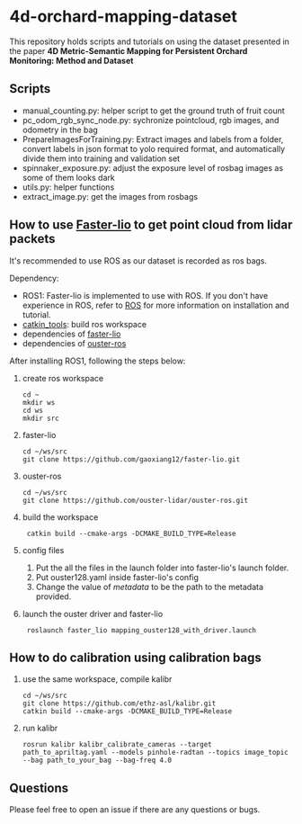 # 4d-orchard-mapping-dataset

This repository holds scripts and tutorials on using the dataset presented in the paper **4D Metric-Semantic Mapping for Persistent Orchard Monitoring: Method and Dataset**

## Scripts
* manual_counting.py: helper script to get the ground truth of fruit count
* pc_odom_rgb_sync_node.py: sychronize pointcloud, rgb images, and odometry in the bag
* PrepareImagesForTraining.py: Extract images and labels from a folder, convert labels in json format to yolo required format, and automatically divide them into training and validation set
* spinnaker_exposure.py: adjust the exposure level of rosbag images as some of them looks dark
* utils.py: helper functions
* extract_image.py: get the images from rosbags 

## How to use [Faster-lio](https://github.com/gaoxiang12/faster-lio) to get point cloud from lidar packets

It's recommended to use ROS as our dataset is recorded as ros bags.

Dependency: 
* ROS1: Faster-lio is implemented to use with ROS. If you don't have experience in ROS, refer to [ROS](https://wiki.ros.org/Installation) for more information on installation and tutorial. 
* [catkin_tools](https://catkin-tools.readthedocs.io/en/latest/installing.html): build ros workspace
* dependencies of [faster-lio](https://github.com/gaoxiang12/faster-lio)
* dependencies of [ouster-ros](https://github.com/ouster-lidar/ouster-ros)

After installing ROS1, following the steps below:

1. create ros workspace

    ```
    cd ~
    mkdir ws
    cd ws
    mkdir src
    ```

2. faster-lio

    ```
    cd ~/ws/src
    git clone https://github.com/gaoxiang12/faster-lio.git
    ```

3. ouster-ros

    ```
    cd ~/ws/src
    git clone https://github.com/ouster-lidar/ouster-ros.git
    ```


4. build the workspace
   ```
    catkin build --cmake-args -DCMAKE_BUILD_TYPE=Release
   ```

5. config files
   1. Put the all the files in the launch folder into faster-lio's launch folder. 
   2. Put ouster128.yaml inside faster-lio's config
   3. Change the value of *metadata* to be the path to the metadata provided.

6. launch the ouster driver and faster-lio
   ```
    roslaunch faster_lio mapping_ouster128_with_driver.launch
   ```


## How to do calibration using calibration bags

1. use the same workspace, compile kalibr
    ```
    cd ~/ws/src
    git clone https://github.com/ethz-asl/kalibr.git
    catkin build --cmake-args -DCMAKE_BUILD_TYPE=Release
    ```

2. run kalibr
    ```
    rosrun kalibr kalibr_calibrate_cameras --target path_to_apriltag.yaml --models pinhole-radtan --topics image_topic --bag path_to_your_bag --bag-freq 4.0
    ```

## Questions
Please feel free to open an issue if there are any questions or bugs.
